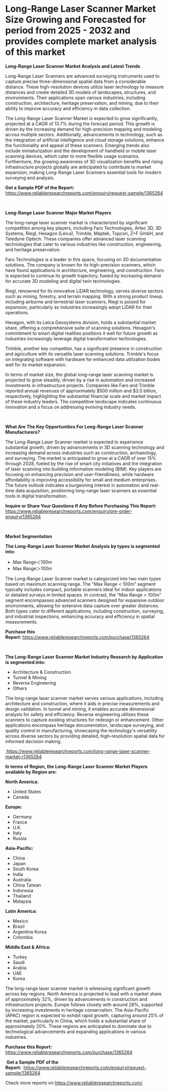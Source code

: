 <p><h1>Long-Range Laser Scanner Market Size Growing and Forecasted for period from 2025 - 2032 and provides complete market analysis of this market</h1></p><p><strong>Long-Range Laser Scanner Market Analysis and Latest Trends</strong></p>
<p><p>Long-Range Laser Scanners are advanced surveying instruments used to capture precise three-dimensional spatial data from a considerable distance. These high-resolution devices utilize laser technology to measure distances and create detailed 3D models of landscapes, structures, and environments. Their applications span various industries, including construction, architecture, heritage preservation, and mining, due to their ability to improve accuracy and efficiency in data collection.</p><p>The Long-Range Laser Scanner Market is expected to grow significantly, projected at a CAGR of 13.7% during the forecast period. This growth is driven by the increasing demand for high-precision mapping and modeling across multiple sectors. Additionally, advancements in technology, such as the integration of artificial intelligence and cloud storage solutions, enhance the functionality and appeal of these scanners. Emerging trends also include miniaturization and the development of handheld or mobile laser scanning devices, which cater to more flexible usage scenarios. Furthermore, the growing awareness of 3D visualization benefits and rising infrastructure projects globally are anticipated to contribute to market expansion, making Long-Range Laser Scanners essential tools for modern surveying and analysis.</p></p>
<p><strong>Get a Sample PDF of the Report:&nbsp;</strong> <a href="https://www.reliableresearchreports.com/enquiry/request-sample/1365264?utm_campaign=3255&utm_medium=2&utm_source=Github&utm_content=ia&utm_term=22032025&utm_id=long-range-laser-scanner">https://www.reliableresearchreports.com/enquiry/request-sample/1365264</a></p>
<p>&nbsp;</p>
<p><strong>Long-Range Laser Scanner Major Market Players</strong></p>
<p><p>The long-range laser scanner market is characterized by significant competition among key players, including Faro Technologies, Artec 3D, 3D Systems, Riegl, Hexagon (Leica), Trimble, Maptek, Topcon, Z+F GmbH, and Teledyne Optech. These companies offer advanced laser scanning technologies that cater to various industries like construction, engineering, and heritage preservation.</p><p>Faro Technologies is a leader in this space, focusing on 3D documentation solutions. The company is known for its high-precision scanners, which have found applications in architecture, engineering, and construction. Faro is expected to continue its growth trajectory, fueled by increasing demand for accurate 3D modeling and digital twin technologies.</p><p>Riegl, renowned for its innovative LiDAR technology, serves diverse sectors such as mining, forestry, and terrain mapping. With a strong product lineup including airborne and terrestrial laser scanners, Riegl is poised for expansion, particularly as industries increasingly adopt LiDAR for their operations.</p><p>Hexagon, with its Leica Geosystems division, holds a substantial market share, offering a comprehensive suite of scanning solutions. Hexagon's commitment to smart digital realities positions it well for future growth as industries increasingly leverage digital transformation technologies.</p><p>Trimble, another key competitor, has a significant presence in construction and agriculture with its versatile laser scanning solutions. Trimble's focus on integrating software with hardware for enhanced data utilization bodes well for its market expansion.</p><p>In terms of market size, the global long-range laser scanning market is projected to grow steadily, driven by a rise in automation and increased investments in infrastructure projects. Companies like Faro and Trimble reported annual revenues of approximately $500 million and $3.5 billion, respectively, highlighting the substantial financial scale and market impact of these industry leaders. The competitive landscape indicates continuous innovation and a focus on addressing evolving industry needs.</p></p>
<p>&nbsp;</p>
<p><strong>What Are The Key Opportunities For Long-Range Laser Scanner Manufacturers?</strong></p>
<p><p>The Long-Range Laser Scanner market is expected to experience substantial growth, driven by advancements in 3D scanning technology and increasing demand across industries such as construction, archaeology, and surveying. The market is anticipated to grow at a CAGR of over 15% through 2028, fueled by the rise of smart city initiatives and the integration of laser scanning into building information modeling (BIM). Key players are focusing on enhancing precision and user-friendliness, while hardware affordability is improving accessibility for small and medium enterprises. The future outlook indicates a burgeoning interest in automation and real-time data acquisition, positioning long-range laser scanners as essential tools in digital transformation.</p></p>
<p><strong>Inquire or Share Your Questions If Any Before Purchasing This Report:</strong> <a href="https://www.reliableresearchreports.com/enquiry/pre-order-enquiry/1365264?utm_campaign=3255&utm_medium=2&utm_source=Github&utm_content=ia&utm_term=22032025&utm_id=long-range-laser-scanner">https://www.reliableresearchreports.com/enquiry/pre-order-enquiry/1365264</a></p>
<p>&nbsp;</p>
<p><strong>Market Segmentation</strong></p>
<p><strong>The Long-Range Laser Scanner Market Analysis by types is segmented into:</strong></p>
<p><ul><li>Max Range＜100m</li><li>Max Range＞100m</li></ul></p>
<p><p>The Long-Range Laser Scanner market is categorized into two main types based on maximum scanning range. The "Max Range < 100m" segment typically includes compact, portable scanners ideal for indoor applications or detailed surveys in limited spaces. In contrast, the "Max Range > 100m" segment encompasses advanced scanners designed for expansive outdoor environments, allowing for extensive data capture over greater distances. Both types cater to different applications, including construction, surveying, and industrial inspections, enhancing accuracy and efficiency in spatial measurements.</p></p>
<p><strong>Purchase this Report:&nbsp;</strong><a href="https://www.reliableresearchreports.com/purchase/1365264?utm_campaign=3255&utm_medium=2&utm_source=Github&utm_content=ia&utm_term=22032025&utm_id=long-range-laser-scanner">https://www.reliableresearchreports.com/purchase/1365264</a></p>
<p>&nbsp;</p>
<p><strong>The Long-Range Laser Scanner Market Industry Research by Application is segmented into:</strong></p>
<p><ul><li>Architecture & Construction</li><li>Tunnel & Mining</li><li>Reverse Engineering</li><li>Others</li></ul></p>
<p><p>The long-range laser scanner market serves various applications, including architecture and construction, where it aids in precise measurements and design validation. In tunnel and mining, it enables accurate dimensional analysis for safety and efficiency. Reverse engineering utilizes these scanners to capture existing structures for redesign or enhancement. Other applications encompass heritage documentation, landscape surveying, and quality control in manufacturing, showcasing the technology's versatility across diverse sectors by providing detailed, high-resolution spatial data for informed decision-making.</p></p>
<p><a href="https://www.reliableresearchreports.com/long-range-laser-scanner-market-r1365264?utm_campaign=3255&utm_medium=2&utm_source=Github&utm_content=ia&utm_term=22032025&utm_id=long-range-laser-scanner">&nbsp;https://www.reliableresearchreports.com/long-range-laser-scanner-market-r1365264</a></p>
<p><strong>In terms of Region, the Long-Range Laser Scanner Market Players available by Region are:</strong></p>
<p>
    <p> <strong> North America: </strong>
        <ul>
            <li>United States</li>
            <li>Canada</li>
        </ul>
        </p> 
    <p> <strong> Europe: </strong>
        <ul>
            <li>Germany</li>
            <li>France</li>
            <li>U.K.</li>
            <li>Italy</li>
            <li>Russia</li>
        </ul>
        </p> 
    <p> <strong> Asia-Pacific: </strong>
        <ul>
            <li>China</li>
            <li>Japan</li>
            <li>South Korea</li>
            <li>India</li>
            <li>Australia</li>
            <li>China Taiwan</li>
            <li>Indonesia</li>
            <li>Thailand</li>
            <li>Malaysia</li>
        </ul>
        </p> 
    <p> <strong> Latin America: </strong>
        <ul>
            <li>Mexico</li>
            <li>Brazil</li>
            <li>Argentina Korea</li>
            <li>Colombia</li>
        </ul>
        </p> 
    <p> <strong> Middle East & Africa: </strong>
        <ul>
            <li>Turkey</li>
            <li>Saudi</li>
            <li>Arabia</li>
            <li>UAE</li>
            <li>Korea</li>
        </ul>
    </p>
    </p>
<p><p>The long-range laser scanner market is witnessing significant growth across key regions. North America is projected to lead with a market share of approximately 32%, driven by advancements in construction and infrastructure projects. Europe follows closely with around 28%, supported by increasing investments in heritage conservation. The Asia-Pacific (APAC) region is expected to exhibit rapid growth, capturing around 25% of the market, particularly in China, which holds a substantial share of approximately 20%. These regions are anticipated to dominate due to technological advancements and expanding applications in various industries.</p></p>
<p><strong>Purchase this Report: </strong><a href="https://www.reliableresearchreports.com/purchase/1365264?utm_campaign=3255&utm_medium=2&utm_source=Github&utm_content=ia&utm_term=22032025&utm_id=long-range-laser-scanner">https://www.reliableresearchreports.com/purchase/1365264</a></p>
<p>&nbsp;<strong>Get a Sample PDF of the Report:&nbsp;&nbsp;</strong><a href="https://www.reliableresearchreports.com/enquiry/request-sample/1365264?utm_campaign=3255&utm_medium=2&utm_source=Github&utm_content=ia&utm_term=22032025&utm_id=long-range-laser-scanner">https://www.reliableresearchreports.com/enquiry/request-sample/1365264</a></p>
<p><strong></strong></p>
<p>Check more reports on <a href="https://www.reliableresearchreports.com/?utm_campaign=3255&utm_medium=2&utm_source=Github&utm_content=ia&utm_term=22032025&utm_id=long-range-laser-scanner">https://www.reliableresearchreports.com/</a></p>